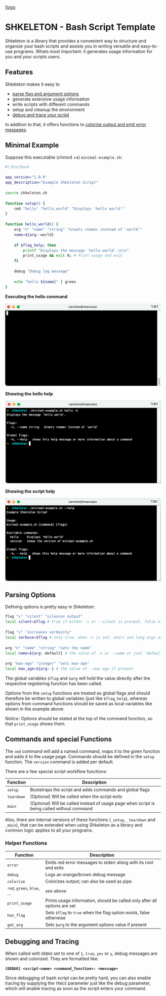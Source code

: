 [!logo](https://raw.github.com/jazzschmidt/shkeleton/main/assets/logo.svg?sanitize=true)

# SHKELETON - Bash Script Template

Shkeleton is a library that provides a convenient way to structure and
organize your bash scripts and assists you in writing versatile and easy-to-use programs.
Whats most important: it generates usage information for you and your scripts users.

## Features

Shkeleton makes it easy to 
- [parse flag and argument options](#parsing-options)
- generate extensive usage information
- write scripts with different commands
- setup and cleanup the environment
- [debug and trace your script](#debugging-and-tracing)

In addition to that, it offers functions to [colorize output and emit error messages](#helper-functions).  

## Minimal Example
Suppose this executable (chmod +x) `minimal-example.sh`:

```bash
#!/bin/bash

app_version="1.0.0"
app_description="Example Shkeleton Script"

source shkeleton.sh

function setup() {
    cmd "hello" "hello_world" "Displays 'hello world'"
}

function hello_world() {
    arg "n" "name" "string" "Greets <name> instead of 'world'"
    name=${arg:-world}

    if $flag_help; then
        printf "Displays the message 'hello world'.\n\n"
        print_usage && exit 0; # Print usage and exit
    fi
    
    debug "Debug log message"
    
    echo "hello ${name}" | green
}
```

**Executing the hello command**

![Executing the hello command](assets/example-1.gif)

**Showing the hello help**

![Showing the hello help](assets/example-2.png)

**Showing the script help**

![Showing the script help](assets/example-3.png)

## Parsing Options

Defining options is pretty easy in Shkeleton:
```bash
flag "s" "silent" "silences output"
local silent=$flag # true if either -s or --silent is present, false otherwise

flag "v" "increases verbosity"
local verbose=$flag # only true, when -v is set; short and long args are interchangeable

arg "n" "name" "string" "sets the name"
local name=${arg:-default} # the value of -n or --name or just 'default'

arg "max-age" "integer" "sets max-age"
local max_age=${arg:-} # the value of --max-age if present
````

The global variables `$flag` and `$arg` will hold the value directly after the
respective registering function has been called.

Options from the `setup` functions are treated as global flags and should therefore
be written to global variables (just like `$flag_help`), whereas options from
command functions should be saved as local variables like shown in the example above.

*Notice*: Options should be stated at the top of the command function,
so that `print_usage` shows them. 

## Commands and special Functions

The `cmd` command will add a named command, maps it to the given function and adds it
to the usage page. Commands should be defined in the `setup` function.
The `version` command is added per default.

There are a few special script workflow functions:

|Function|Description|
|---|---|
|`setup`|Bootstraps the script and adds commands and global flags|
|`teardown`|(Optional) Will be called when the script exits|
|`main`|(Optional) Will be called instead of usage page when script is being called without command |

Also, there are internal versions of these functions (`_setup`, `_teardown` and `_main`),
that can be extended when using Shkeleton as a library and common logic applies to all
your programs.

### Helper Functions

|Function|Description|
|---|---|
|`error`|Emits red error messages to stderr along with its root and exits|
|`debug`|Logs an orange/brown debug message|
|`colorize`|Colorizes output; can also be used as pipe|
|`red`, `green`, `blue`, ...|*see above*|
|`print_usage`|Prints usage information, should be called only after all options are set|
|`has_flag`|Sets `$flag` to `true` when the flag option exists, false otherwise|
|`get_arg`|Sets `$arg` to the argument options value if present|

## Debugging and Tracing

When called with `DEBUG` set to one of `1`, `true`, `yes` or `y`, debug messages
are shown and colorized. They are formatted like:

**`[DEBUG] <script-name> <command_function>: <message>`**

Since debugging of bash script can be pretty hard, you can also enable tracing by
supplying the `TRACE` parameter just like the debug parameter, which will enable
tracing as soon as the script enters your command.
